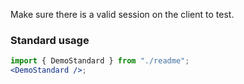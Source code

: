 Make sure there is a valid session on the client to test.

### Standard usage

```jsx harmony
import { DemoStandard } from "./readme";
<DemoStandard />;
```
